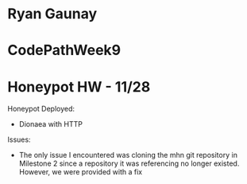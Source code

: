 # Ryan Gaunay
# CodePathWeek9
# Honeypot HW - 11/28

Honeypot Deployed: 
- Dionaea with HTTP

Issues:
- The only issue I encountered was cloning the mhn git repository in Milestone 2
  since a repository it was referencing no longer existed.
  However, we were provided with a fix 